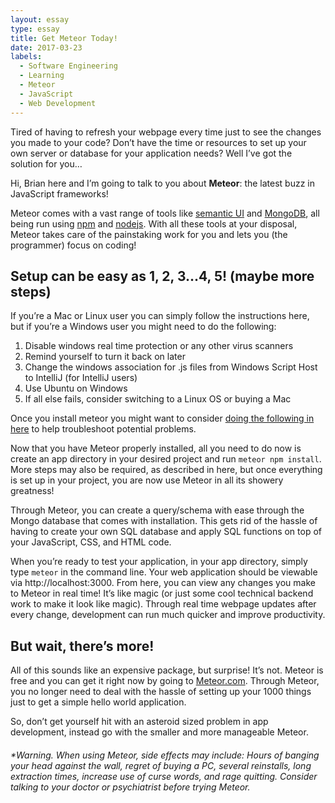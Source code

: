```yaml
---
layout: essay
type: essay
title: Get Meteor Today!
date: 2017-03-23
labels:
  - Software Engineering
  - Learning
  - Meteor
  - JavaScript
  - Web Development
---
```


Tired of having to refresh your webpage every time just to see the changes you made to your code? Don’t have the time or resources to set up your own server or database for your application needs? Well I’ve got the solution for you…

Hi, Brian here and I’m going to talk to you about **Meteor**: the latest buzz in JavaScript frameworks! 

Meteor comes with a vast range of tools like [semantic UI](https://semantic-ui.com/) and [MongoDB](https://docs.mongodb.com/), all being run using [npm](https://www.npmjs.com/) and [nodejs](https://nodejs.org/en/). With all these tools at your disposal, Meteor takes care of the painstaking work for you and lets you (the programmer) focus on coding!

## Setup can be easy as 1, 2, 3...4, 5! (maybe more steps)
If you’re a Mac or Linux user you can simply follow the instructions here, but if you’re a Windows user you might need to do the following:
1.	Disable windows real time protection or any other virus scanners 
2.	Remind yourself to turn it back on later
3.	Change the windows association for .js files from Windows Script Host to IntelliJ (for IntelliJ users)
4.	Use Ubuntu on Windows
5.	If all else fails, consider switching to a Linux OS or buying a Mac

Once you install meteor you might want to consider [doing the following in here](http://courses.ics.hawaii.edu/ics314s17/morea/meteor-2/reading-meteor-tips.html) to help troubleshoot potential problems.

Now that you have Meteor properly installed, all you need to do now is create an app directory in your desired project and run `meteor npm install`. More steps may also be required, as described in here, but once everything is set up in your project, you are now use Meteor in all its showery greatness!

Through Meteor, you can create a query/schema with ease through the Mongo database that comes with installation. This gets rid of the hassle of having to create your own SQL database and apply SQL functions on top of your JavaScript, CSS, and HTML code.

When you’re ready to test your application, in your app directory, simply type `meteor` in the command line. Your web application should be viewable via http://localhost:3000. From here, you can view any changes you make to Meteor in real time! It’s like magic (or just some cool technical backend work to make it look like magic). Through real time webpage updates after every change, development can run much quicker and improve productivity.

## But wait, there’s more!
All of this sounds like an expensive package, but surprise! It’s not. Meteor is free and you can get it right now by going to [Meteor.com](https://www.meteor.com/). 
Through Meteor, you no longer need to deal with the hassle of setting up your 1000 things just to get a simple hello world application.

So, don’t get yourself hit with an asteroid sized problem in app development, instead go with the smaller and more manageable Meteor.

###### *Warning. When using Meteor, side effects may include: Hours of banging your head against the wall, regret of buying a PC, several reinstalls, long extraction times, increase use of curse words, and rage quitting. Consider talking to your doctor or psychiatrist before trying Meteor.
